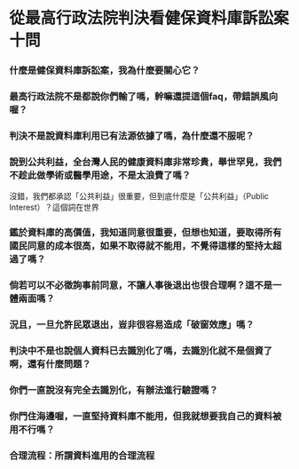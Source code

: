 # 從最高行政法院判決看健保資料庫訴訟案十問

### 什麼是健保資料庫訴訟案，我為什麼要關心它？

### 最高行政法院不是都說你們輸了嗎，幹嘛還提這個faq，帶錯誤風向喔？

### 判決不是說資料庫利用已有法源依據了嗎，為什麼還不服呢？

### 說到公共利益，全台灣人民的健康資料庫非常珍貴，舉世罕見，我們不趁此做學術或醫學用途，不是太浪費了嗎？

沒錯，我們都承認「公共利益」很重要，但到底什麼是「公共利益」（Public Interest）？這個詞在世界

### 鑑於資料庫的高價值，我知道同意很重要，但想也知道，要取得所有國民同意的成本很高，如果不取得就不能用，不覺得這樣的堅持太超過了嗎？

### 倘若可以不必徵詢事前同意，不讓人事後退出也很合理啊？這不是一體兩面嗎？

### 況且，一旦允許民眾退出，豈非很容易造成「破窗效應」嗎？

### 判決中不是也說個人資料已去識別化了嗎，去識別化就不是個資了啊，還有什麼問題？

### 你們一直說沒有完全去識別化，有辦法進行驗證嗎？

### 你門住海邊喔，一直堅持資料庫不能用，但我就想要我自己的資料被用不行嗎？

### 合理流程：所謂資料進用的合理流程
